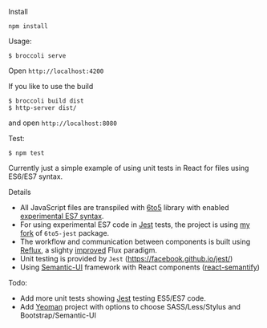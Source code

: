 Install

```
npm install
```

Usage:

```
$ broccoli serve
```

Open `http://localhost:4200`

If you like to use the build

```
$ broccoli build dist
$ http-server dist/
```

and open `http://localhost:8080`

Test:

```
$ npm test
```

Currently just a simple example of using unit tests in React for files using ES6/ES7 syntax.

Details

* All JavaScript files are transpiled with [6to5](https://6to5.org/) library with enabled [experimental ES7 syntax](https://6to5.org/features.html).
* For using experimental ES7 code in [Jest](http://facebook.github.io/jest/docs/tutorial-react.html) tests, the project is using [my fork](https://github.com/hipertracker/6to5-jest) of `6to5-jest` package.
* The workflow and communication between components is built using [Reflux](https://github.com/spoike/refluxjs), a slighty [improved](http://blog.krawaller.se/posts/reflux-refinement/) Flux paradigm.
* Unit testing is provided by `Jest` (https://facebook.github.io/jest/)
* Using [Semantic-UI](http://semantic-ui.com/) framework with React components ([react-semantify](http://react-components.com/component/react-semantify))

Todo:

* Add  more unit tests showing [Jest](http://facebook.github.io/jest/) testing ES5/ES7 code.
* Add [Yeoman](http://yeoman.io/) project with options to choose SASS/Less/Stylus and Bootstrap/Semantic-UI

